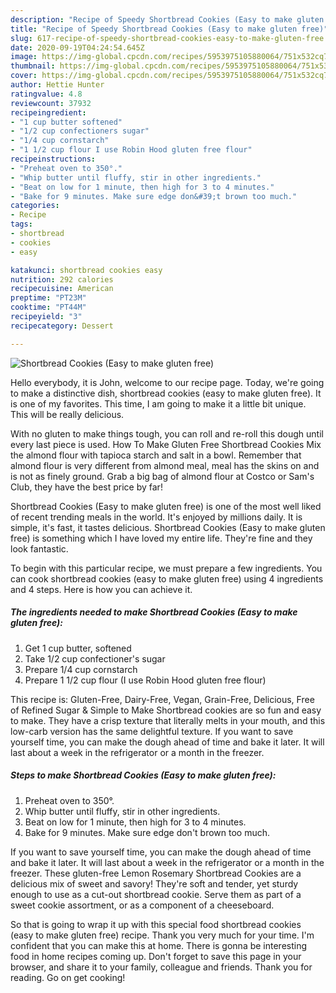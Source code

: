 ```yaml
---
description: "Recipe of Speedy Shortbread Cookies (Easy to make gluten free)"
title: "Recipe of Speedy Shortbread Cookies (Easy to make gluten free)"
slug: 617-recipe-of-speedy-shortbread-cookies-easy-to-make-gluten-free
date: 2020-09-19T04:24:54.645Z
image: https://img-global.cpcdn.com/recipes/5953975105880064/751x532cq70/shortbread-cookies-easy-to-make-gluten-free-recipe-main-photo.jpg
thumbnail: https://img-global.cpcdn.com/recipes/5953975105880064/751x532cq70/shortbread-cookies-easy-to-make-gluten-free-recipe-main-photo.jpg
cover: https://img-global.cpcdn.com/recipes/5953975105880064/751x532cq70/shortbread-cookies-easy-to-make-gluten-free-recipe-main-photo.jpg
author: Hettie Hunter
ratingvalue: 4.8
reviewcount: 37932
recipeingredient:
- "1 cup butter softened"
- "1/2 cup confectioners sugar"
- "1/4 cup cornstarch"
- "1 1/2 cup flour I use Robin Hood gluten free flour"
recipeinstructions:
- "Preheat oven to 350°."
- "Whip butter until fluffy, stir in other ingredients."
- "Beat on low for 1 minute, then high for 3 to 4 minutes."
- "Bake for 9 minutes. Make sure edge don&#39;t brown too much."
categories:
- Recipe
tags:
- shortbread
- cookies
- easy

katakunci: shortbread cookies easy 
nutrition: 292 calories
recipecuisine: American
preptime: "PT23M"
cooktime: "PT44M"
recipeyield: "3"
recipecategory: Dessert

---
```



![Shortbread Cookies (Easy to make gluten free)](https://img-global.cpcdn.com/recipes/5953975105880064/751x532cq70/shortbread-cookies-easy-to-make-gluten-free-recipe-main-photo.jpg)

Hello everybody, it is John, welcome to our recipe page. Today, we're going to make a distinctive dish, shortbread cookies (easy to make gluten free). It is one of my favorites. This time, I am going to make it a little bit unique. This will be really delicious.

With no gluten to make things tough, you can roll and re-roll this dough until every last piece is used. How To Make Gluten Free Shortbread Cookies Mix the almond flour with tapioca starch and salt in a bowl. Remember that almond flour is very different from almond meal, meal has the skins on and is not as finely ground. Grab a big bag of almond flour at Costco or Sam&#39;s Club, they have the best price by far!

Shortbread Cookies (Easy to make gluten free) is one of the most well liked of recent trending meals in the world. It's enjoyed by millions daily. It is simple, it's fast, it tastes delicious. Shortbread Cookies (Easy to make gluten free) is something which I have loved my entire life. They're fine and they look fantastic.


To begin with this particular recipe, we must prepare a few ingredients. You can cook shortbread cookies (easy to make gluten free) using 4 ingredients and 4 steps. Here is how you can achieve it.

<!--inarticleads1-->

##### The ingredients needed to make Shortbread Cookies (Easy to make gluten free):

1. Get 1 cup butter, softened
1. Take 1/2 cup confectioner&#39;s sugar
1. Prepare 1/4 cup cornstarch
1. Prepare 1 1/2 cup flour (I use Robin Hood gluten free flour)


This recipe is: Gluten-Free, Dairy-Free, Vegan, Grain-Free, Delicious, Free of Refined Sugar &amp; Simple to Make Shortbread cookies are so fun and easy to make. They have a crisp texture that literally melts in your mouth, and this low-carb version has the same delightful texture. If you want to save yourself time, you can make the dough ahead of time and bake it later. It will last about a week in the refrigerator or a month in the freezer. 

<!--inarticleads2-->

##### Steps to make Shortbread Cookies (Easy to make gluten free):

1. Preheat oven to 350°.
1. Whip butter until fluffy, stir in other ingredients.
1. Beat on low for 1 minute, then high for 3 to 4 minutes.
1. Bake for 9 minutes. Make sure edge don&#39;t brown too much.


If you want to save yourself time, you can make the dough ahead of time and bake it later. It will last about a week in the refrigerator or a month in the freezer. These gluten-free Lemon Rosemary Shortbread Cookies are a delicious mix of sweet and savory! They&#39;re soft and tender, yet sturdy enough to use as a cut-out shortbread cookie. Serve them as part of a sweet cookie assortment, or as a component of a cheeseboard. 

So that is going to wrap it up with this special food shortbread cookies (easy to make gluten free) recipe. Thank you very much for your time. I'm confident that you can make this at home. There is gonna be interesting food in home recipes coming up. Don't forget to save this page in your browser, and share it to your family, colleague and friends. Thank you for reading. Go on get cooking!
